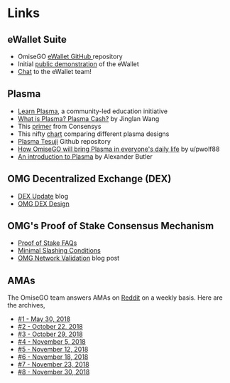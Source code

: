 # Links

## eWallet Suite

* OmiseGO [eWallet GitHub ](https://github.com/omisego/ewallet/blob/master/assets/provider_setup.jpg)repository
* Initial [public demonstration](https://www.reddit.com/r/omise_go/comments/8wnhjq/demo_ewallet_admin_panel/%C2%A0) of the eWallet
* [Chat](https://gitter.im/omisego/ewallet) to the eWallet team!

## Plasma

* [Learn Plasma](https://www.learnplasma.org/), a community-led education initiative
* [What is Plasma? Plasma Cash?](https://medium.com/crypto-economics/what-is-plasma-plasma-cash-6fbbef784a) by Jinglan Wang
* This [primer](https://media.consensys.net/the-state-of-plasma-1-6b48c1e4b295) from Consensys
* This nifty [chart](https://www.learnplasma.org/en/learn/compare.html) comparing different plasma designs
* [Plasma Tesuji](https://github.com/omisego/elixir-omg/blob/develop/docs/tesuji_blockchain_design.md) Github repository
* [How OmiseGO will bring Plasma in everyone's daily life](https://blog.goodaudience.com/how-omisego-will-bring-plasma-in-everyones-daily-life-45c9d81a3258) by u/pwolf88
* [An introduction to Plasma](https://medium.com/@acb_/plasma-8bba7e1b1d0f) by Alexander Butler

## OMG Decentralized Exchange (DEX)

* [DEX Update](https://blog.omisego.network/omg-dex-update-6245812a7b2d) blog
* [OMG DEX Design](https://github.com/omisego/elixir-omg/blob/develop/docs/dex_design.md)

## OMG's Proof of Stake Consensus Mechanism

* [Proof of Stake FAQs](https://github.com/ethereum/wiki/wiki/Proof-of-Stake-FAQs)
* [Minimal Slashing Conditions](https://medium.com/@VitalikButerin/minimal-slashing-conditions-20f0b500fc6c)
* [OMG Network Validation](https://blog.omisego.network/omg-network-validation-f935523086db) blog post

## AMAs

The OmiseGO team answers AMAs on [Reddit](https://www.reddit.com/r/omise_go/) on a weekly basis. Here are the archives,

- [#1 - May 30, 2018](https://www.reddit.com/r/omise_go/comments/8l26cg/official_question_thread_for_omisego_ama_1/)
- [#2 - October 22, 2018](https://www.reddit.com/r/omise_go/comments/9qemoy/omisego_ama_2_october_22_2018/)
- [#3 - October 29, 2018](https://www.reddit.com/r/omise_go/comments/9sag1u/omisego_ama_3_october_29_2018/)
- [#4 - November 5, 2018](https://www.reddit.com/r/omise_go/comments/9ubemn/omisego_ama_4_november_5_2018/)
- [#5 - November 12, 2018](https://www.reddit.com/r/omise_go/comments/9wbfxe/omisego_ama_5_november_12_2018/)
- [#6 - November 18, 2018](https://www.reddit.com/r/omise_go/comments/9y464i/omisego_ama_6_november_18_2018/)
- [#7 - November 23, 2018](https://www.reddit.com/r/omise_go/comments/9zuwfc/omisego_ama_7_november_23_2018/)
- [#8 - November 30, 2018](https://www.reddit.com/r/omise_go/comments/a1yzns/omisego_ama_8_november_30_2018/)
